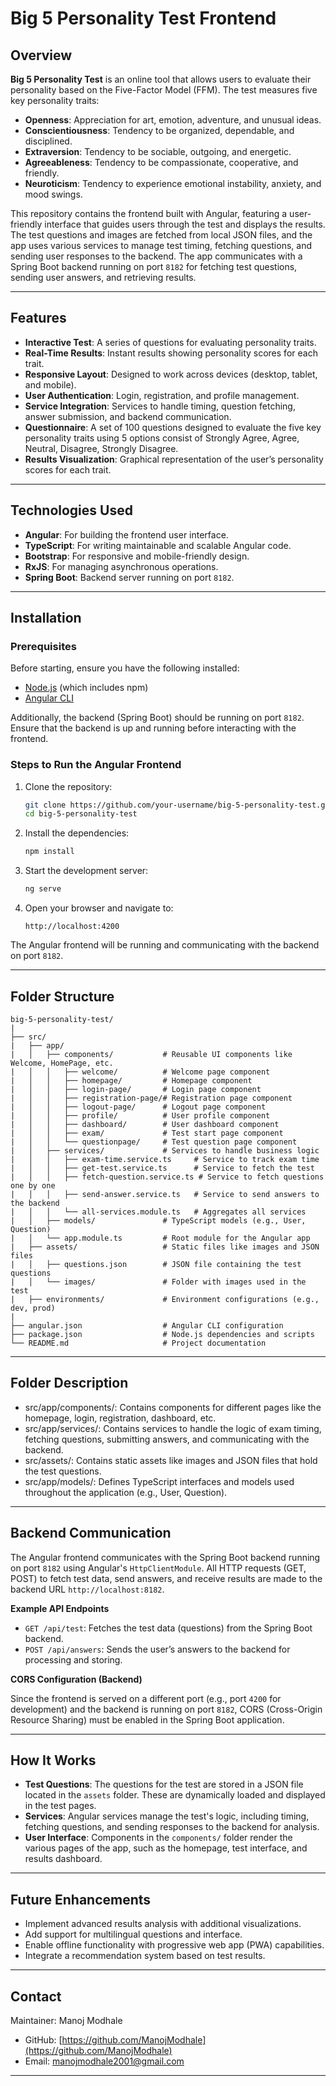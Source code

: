 # Big 5 Personality Test Frontend

## Overview

**Big 5 Personality Test** is an online tool that allows users to evaluate their personality based on the Five-Factor Model (FFM). The test measures five key personality traits:

- **Openness**: Appreciation for art, emotion, adventure, and unusual ideas.
- **Conscientiousness**: Tendency to be organized, dependable, and disciplined.
- **Extraversion**: Tendency to be sociable, outgoing, and energetic.
- **Agreeableness**: Tendency to be compassionate, cooperative, and friendly.
- **Neuroticism**: Tendency to experience emotional instability, anxiety, and mood swings.

This repository contains the frontend built with Angular, featuring a user-friendly interface that guides users through the test and displays the results. The test questions and images are fetched from local JSON files, and the app uses various services to manage test timing, fetching questions, and sending user responses to the backend.
The app communicates with a Spring Boot backend running on port `8182` for fetching test questions, sending user answers, and retrieving results.

---

## Features

- **Interactive Test**: A series of questions for evaluating personality traits.
- **Real-Time Results**: Instant results showing personality scores for each trait.
- **Responsive Layout**: Designed to work across devices (desktop, tablet, and mobile).
- **User Authentication**: Login, registration, and profile management.
- **Service Integration**: Services to handle timing, question fetching, answer submission, and backend communication.
- **Questionnaire**: A set of 100 questions designed to evaluate the five key personality traits using 5 options consist of Strongly Agree, Agree, Neutral, Disagree, Strongly Disagree.
- **Results Visualization**: Graphical representation of the user’s personality scores for each trait.

---

## Technologies Used

- **Angular**: For building the frontend user interface.
- **TypeScript**: For writing maintainable and scalable Angular code.
- **Bootstrap**: For responsive and mobile-friendly design.
- **RxJS**: For managing asynchronous operations.
- **Spring Boot**: Backend server running on port `8182`.

---

## Installation

### Prerequisites

Before starting, ensure you have the following installed:

- [Node.js](https://nodejs.org/) (which includes npm)
- [Angular CLI](https://angular.io/cli)

Additionally, the backend (Spring Boot) should be running on port `8182`. Ensure that the backend is up and running before interacting with the frontend.

### Steps to Run the Angular Frontend

1. Clone the repository:

   ```bash
   git clone https://github.com/your-username/big-5-personality-test.git
   cd big-5-personality-test
   ```

2. Install the dependencies:

   ```bash
   npm install
   ```

3. Start the development server:

   ```bash
   ng serve
   ```

4. Open your browser and navigate to:

   ```
   http://localhost:4200
   ```

The Angular frontend will be running and communicating with the backend on port `8182`.

---

## Folder Structure

```
big-5-personality-test/
|
├── src/
|   ├── app/
|   │   ├── components/           # Reusable UI components like Welcome, HomePage, etc.
|   │   │   ├── welcome/          # Welcome page component
|   │   │   ├── homepage/         # Homepage component
|   │   │   ├── login-page/       # Login page component
|   │   │   ├── registration-page/# Registration page component
|   │   │   ├── logout-page/      # Logout page component
|   │   │   ├── profile/          # User profile component
|   │   │   ├── dashboard/        # User dashboard component
|   │   │   ├── exam/             # Test start page component
|   │   │   └── questionpage/     # Test question page component
|   │   ├── services/             # Services to handle business logic
|   │   │   ├── exam-time.service.ts     # Service to track exam time
|   │   │   ├── get-test.service.ts      # Service to fetch the test
|   │   │   ├── fetch-question.service.ts # Service to fetch questions one by one
|   │   │   ├── send-answer.service.ts   # Service to send answers to the backend
|   │   │   └── all-services.module.ts   # Aggregates all services
|   │   ├── models/               # TypeScript models (e.g., User, Question)
|   │   └── app.module.ts         # Root module for the Angular app
|   ├── assets/                   # Static files like images and JSON files
|   │   ├── questions.json        # JSON file containing the test questions
|   │   └── images/               # Folder with images used in the test
|   ├── environments/             # Environment configurations (e.g., dev, prod)
|
├── angular.json                  # Angular CLI configuration
├── package.json                  # Node.js dependencies and scripts
└── README.md                     # Project documentation
```

---

## Folder Description

- src/app/components/: Contains components for different pages like the homepage, login, registration, dashboard, etc.
- src/app/services/: Contains services to handle the logic of exam timing, fetching questions, submitting answers, and communicating with the backend.
- src/assets/: Contains static assets like images and JSON files that hold the test questions.
- src/app/models/: Defines TypeScript interfaces and models used throughout the application (e.g., User, Question).

---

## Backend Communication

The Angular frontend communicates with the Spring Boot backend running on port `8182` using Angular's `HttpClientModule`. All HTTP requests (GET, POST) to fetch test data, send answers, and receive results are made to the backend URL `http://localhost:8182`.

**Example API Endpoints**

- `GET /api/test`: Fetches the test data (questions) from the Spring Boot backend.
- `POST /api/answers`: Sends the user’s answers to the backend for processing and storing.

**CORS Configuration (Backend)**

Since the frontend is served on a different port (e.g., port `4200` for development) and the backend is running on port `8182`, CORS (Cross-Origin Resource Sharing) must be enabled in the Spring Boot application.

---

## How It Works

- **Test Questions**: The questions for the test are stored in a JSON file located in the `assets` folder. These are dynamically loaded and displayed in the test pages.
- **Services**: Angular services manage the test's logic, including timing, fetching questions, and sending responses to the backend for analysis.
- **User Interface**: Components in the `components/` folder render the various pages of the app, such as the homepage, test interface, and results dashboard.

---

## Future Enhancements

- Implement advanced results analysis with additional visualizations.
- Add support for multilingual questions and interface.
- Enable offline functionality with progressive web app (PWA) capabilities.
- Integrate a recommendation system based on test results.

---

## Contact

Maintainer: Manoj Modhale

- GitHub: [https://github.com/ManojModhale](https://github.com/ManojModhale)
- Email: [manojmodhale2001@gmail.com](mailto:manojmodhale2001@gmail.com)

---

